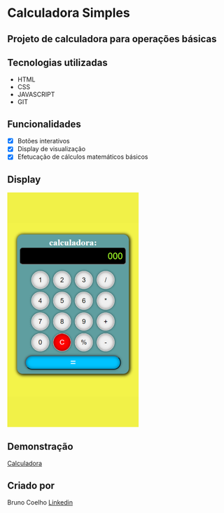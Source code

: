 # Calculadora Simples
## Projeto de calculadora para operações básicas

## Tecnologias utilizadas
- HTML
- CSS
- JAVASCRIPT
- GIT

## Funcionalidades
- [x] Botões interativos
- [x] Display de visualização
- [x] Efetucação de cálculos matemáticos básicos

## Display
<img src="./Assets/calculadora.png" alt="foto_calculadora" style="width:300px">

## Demonstração
[Calculadora](https://bminority.github.io/Calculadora/)

## Criado por
Bruno Coelho
[Linkedin](www.linkedin.com/in/bruno-coelho-97b630220)